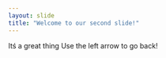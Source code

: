 ```yaml
---
layout: slide
title: "Welcome to our second slide!"
---
```

Itś a great thing
Use the left arrow to go back!
